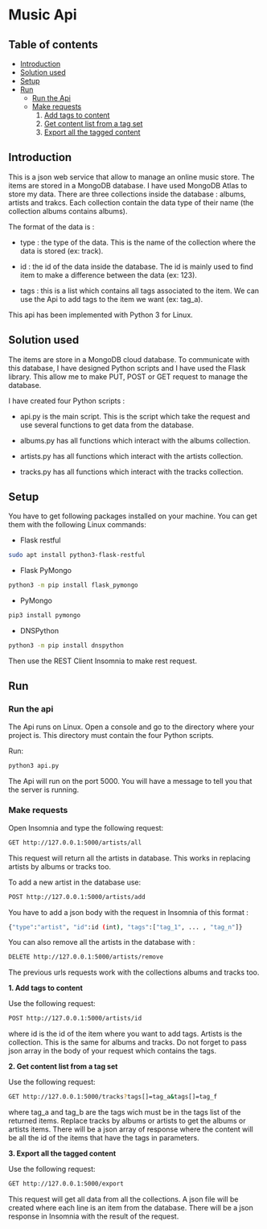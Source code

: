 # Music Api

## Table of contents

- [Introduction](#link1)
- [Solution used](#link2)
- [Setup](#link3)
- [Run](#link4)
   - [Run the Api](#link5)
   - [Make requests](#link6)
        1. [Add tags to content](#link7)
        2. [Get content list from a tag set](#link8)
        3. [Export all the tagged content](#link9)

## Introduction  <a id="link1">

This is a json web service that allow to manage an online music store. The items are stored in a MongoDB database. I have used MongoDB Atlas to store my data. There are three collections inside the database : albums, artists and trakcs. Each collection contain the data type of their name (the collection albums contains albums).

The format of the data is : 

 - type : the type of the data. This is the name of the collection where the data is stored (ex: track).
 
 - id : the id of the data inside the database. The id is mainly used to find item to make a difference between the data (ex: 123).
 
 - tags : this is a list which contains all tags associated to the item. We can use the Api to add tags to the item we want (ex: tag_a).
 
This api has been implemented with Python 3 for Linux.

## Solution used  <a id="link2">

The items are store in a MongoDB cloud database. To communicate with this database, I have designed Python scripts and I have used the Flask library. This allow me to make PUT, POST or GET request to manage the database.

I have created four Python scripts : 
 
 - api.py is the main script. This is the script which take the request and use several functions to get data from the database.
 
 - albums.py has all functions which interact with the albums collection.
 
 - artists.py has all functions which interact with the artists collection.

 - tracks.py has all functions which interact with the tracks collection.
 
 
 ## Setup  <a id="link3">
 
 You have to get following packages installed on your machine. You can get them with the following Linux commands:
 
 - Flask restful
 ```bash
 sudo apt install python3-flask-restful
 ```
 
  - Flask PyMongo
  ```bash
 python3 -m pip install flask_pymongo
 ```
 
   - PyMongo
  ```bash
 pip3 install pymongo
 ```
 
 - DNSPython
 ```bash
 python3 -m pip install dnspython
 ```
 
 Then use the REST Client Insomnia to make rest request.
 
 ## Run  <a id="link4">
 
 ### Run the api  <a id="link5">
 
 The Api runs on Linux. Open a console and go to the directory where your project is. This directory must contain the four Python scripts. 
 
 Run: 
  ```bash
 python3 api.py
 ```
 The Api will run on the port 5000. You will have a message to tell you that the server is running.
 
 ### Make requests  <a id="link6">
 
 Open Insomnia and type the following request:
 
 ```bash
GET http://127.0.0.1:5000/artists/all
 ```
 This request will return all the artists in database. This works in replacing artists by albums or tracks too.
 
 To add a new artist in the database use:
  ```bash
POST http://127.0.0.1:5000/artists/add
 ```
 You have to add a json body with the request in Insomnia of this format :
  ```bash
{"type":"artist", "id":id (int), "tags":["tag_1", ... , "tag_n"]}
 ```

 You can also remove all the artists in the database with : 
 
   ```bash
DELETE http://127.0.0.1:5000/artists/remove
 ```
 
 The previous urls requests work with the collections albums and tracks too.
 
 **1. Add tags to content** <a id="link7">
 
 Use the following request:
  ```bash
POST http://127.0.0.1:5000/artists/id
 ```
 where id is the id of the item where you want to add tags. Artists is the collection. This is the same for albums and tracks. Do not forget to pass json array in the body of your request which contains the tags.
 
 **2. Get content list from a tag set** <a id="link8">
 
  Use the following request:
  ```bash
GET http://127.0.0.1:5000/tracks?tags[]=tag_a&tags[]=tag_f
 ```
where tag_a and tag_b are the tags wich must be in the tags list of the returned items. Replace tracks by albums or artists to get the albums or artists items.
There will be a json array of response where the content will be all the id of the items that have the tags in parameters.
 
 **3. Export all the tagged content** <a id="link9">

  Use the following request:
  ```bash
GET http://127.0.0.1:5000/export
 ```
This request will get all data from all the collections. A json file will be created where each line is an item from the database.
There will be a json response in Insomnia with the result of the request.
